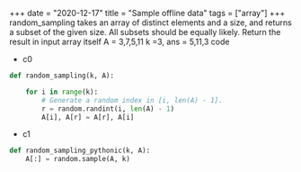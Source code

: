 +++ 
date = "2020-12-17"
title = "Sample offline data"
tags = ["array"]
+++
random_sampling
takes an array of distinct elements and a size, and returns a subset of the given size. All subsets should be equally likely. Return the result in input array itself
A = 3,7,5,11  k =3, ans = 5,11,3
code
- c0
```python
def random_sampling(k, A):

    for i in range(k):
        # Generate a random index in [i, len(A) - 1].
        r = random.randint(i, len(A) - 1)
        A[i], A[r] = A[r], A[i]
```
- c1
```python
def random_sampling_pythonic(k, A):
    A[:] = random.sample(A, k)
```
